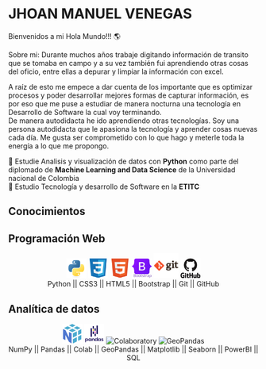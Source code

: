 # JHOAN MANUEL VENEGAS
Bienvenidos a mi Hola Mundo!!! 🌎

Sobre mi: Durante muchos años trabaje digitando información de transito que se tomaba en campo y a su vez también fui aprendiendo otras cosas del oficio, entre ellas a depurar y limpiar la información con excel.

A raíz de esto me empece a dar cuenta de los importante que es optimizar procesos y poder desarrollar mejores formas de capturar información, es por eso que me puse a estudiar de manera nocturna una tecnología en Desarrollo de Software la cual voy terminando.</br>
De manera autodidacta he ido aprendiendo otras tecnologías. Soy una persona autodidacta que le apasiona la tecnología y aprender cosas nuevas cada día. Me gusta ser comprometido con lo que hago y meterle toda la energía a lo que me propongo.</br>

📕 Estudie Analisis y visualización de datos con **Python** como parte del diplomado de **Machine Learning and Data Science** de la Universidad nacional de Colombia</br>
📗 Estudio Tecnología y desarrollo de Software en la **ETITC**

<h2>Conocimientos</h2>

<h2>Programación Web</h2>
<div align="center">
  <img src="https://github.com/devicons/devicon/blob/master/icons/python/python-original.svg" title="Python" alt="Python" width="40" height="40"/>
  <img src="https://github.com/devicons/devicon/blob/master/icons/css3/css3-original.svg" title="CSS3" alt="CSS3" width="40" height="40"/>
  <img src="https://github.com/devicons/devicon/blob/master/icons/html5/html5-original.svg" title="HTML5" alt="HTML5" width="40" height="40"/>
  <img src= "https://github.com/devicons/devicon/blob/master/icons/bootstrap/bootstrap-original-wordmark.svg"  title="BOOTSTRAP" alt="BOOTSTRAP" width="40" height="40"/>
  <img src="https://github.com/devicons/devicon/blob/master/icons/git/git-original-wordmark.svg" title="GIT" alt="GIT" width="50" height="50"/>
  <img src="https://github.com/devicons/devicon/blob/master/icons/github/github-original-wordmark.svg" title="GitHub" alt="GitHub" width="40" height="40"/>
  
</div>

<div align="center">
  Python || CSS3 || HTML5 || Bootstrap || Git || GitHub 
</div>
  

<h2>Analítica de datos</h2>
<div align="center">
  <img src="https://github.com/devicons/devicon/blob/master/icons/numpy/numpy-original.svg" title="NumPy" alt="NumPy" width="40" height="40"/>
  <img src="https://github.com/devicons/devicon/blob/master/icons/pandas/pandas-original-wordmark.svg" title="Pandas" alt="Pandas" width="40" height="40"/>
  <img src="https://github.com/venegaso/iconos/blob/main/colab.svg" title="Colaboratory" alt="Colaboratory" width="40" height="40"/>
  <img src="https://github.com/venegaso/iconos/blob/main/geopandas.svg" title="GeoPandas" alt="GeoPandas" width="40" height="40"/>
<div>
<div align="center">
  NumPy || Pandas || Colab || GeoPandas || Matplotlib || Seaborn || PowerBI || SQL 
</div> 
